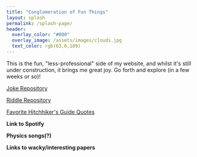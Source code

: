 ```yaml
---
title: "Conglomeration of Fun Things"
layout: splash
permalink: /splash-page/
header:
  overlay_color: "#000"
  overlay_image: /assets/images/clouds.jpg
  text_color: rgb(63,0,189)
---
```

This is the fun, \"less-professional\" side of my website, and whilst it's still under construction, it brings me great joy. Go forth and explore (in a few weeks or so)!

[Joke Repository](/jokes/)

[Riddle Repository](/riddles.md)

[Favorite Hitchhiker's Guide Quotes](/quotes.md)

**Link to Spotify**

**Physics songs(?)**

**Links to wacky/interesting papers**
